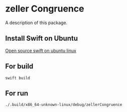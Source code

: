 # zeller Congruence

A description of this package.

## Install Swift on Ubuntu

[Open source swift on ubuntu linux](https://medium.com/@agavatar/open-source-swift-on-ubuntu-linux-cd00e697dff0)


## For build

`
swift build
`

## For run

`
./.build/x86_64-unknown-linux/debug/zellerCongruence
`